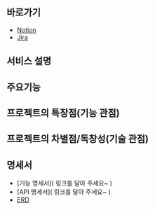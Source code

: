 ## 바로가기

- [Notion](https://www.notion.so/SSAFY-11-2-1-PJT-D207-a2ec58211cee4a898564b088d3e17e2a)
- [Jira](https://ssafy.atlassian.net/browse/S11P11D207-11?atlOrigin=eyJpIjoiMmJkN2MxYzY3OWRhNGVhNzgzMmNmMDg2ZmMwYWQxYmEiLCJwIjoiaiJ9)

## 서비스 설명



## 주요기능



## 프로젝트의 특장점(기능 관점)



## 프로젝트의 차별점/독창성(기술 관점)



## 명세서

- [기능 명세서]( 링크를 달아 주세요~ )<br/>
- [API 명세서]( 링크를 달아 주세요~ )<br/>
- [ERD]( https://www.erdcloud.com/d/ca4sxEJp5QWoaZiqM )<br/>

